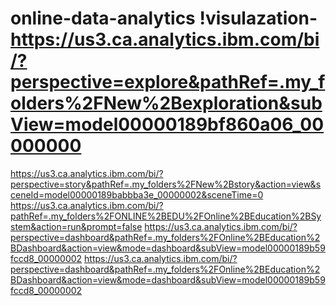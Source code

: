 # online-data-analytics !visulazation-https://us3.ca.analytics.ibm.com/bi/?perspective=explore&pathRef=.my_folders%2FNew%2Bexploration&subView=model00000189bf860a06_00000000

https://us3.ca.analytics.ibm.com/bi/?perspective=story&pathRef=.my_folders%2FNew%2Bstory&action=view&sceneId=model00000189babbba3e_00000002&sceneTime=0
https://us3.ca.analytics.ibm.com/bi/?pathRef=.my_folders%2FONLINE%2BEDU%2FOnline%2BEducation%2BSystem&action=run&prompt=false
https://us3.ca.analytics.ibm.com/bi/?perspective=dashboard&pathRef=.my_folders%2FOnline%2BEducation%2BDashboard&action=view&mode=dashboard&subView=model00000189b59fccd8_00000002
https://us3.ca.analytics.ibm.com/bi/?perspective=dashboard&pathRef=.my_folders%2FOnline%2BEducation%2BDashboard&action=view&mode=dashboard&subView=model00000189b59fccd8_00000002

